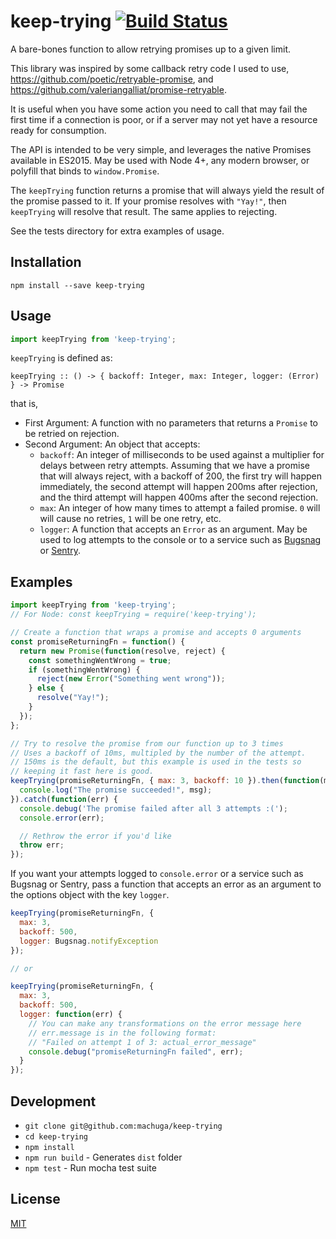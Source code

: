# keep-trying [![Build Status](https://travis-ci.org/machuga/keep-trying.svg?branch=master)](https://travis-ci.org/machuga/keep-trying.svg?branch=master)

A bare-bones function to allow retrying promises up to a given limit.

This library was inspired by some callback retry code I used to use,
https://github.com/poetic/retryable-promise, and
https://github.com/valeriangalliat/promise-retryable.

It is useful when you have some action you need to call that may fail
the first time if a connection is poor, or if a server may not yet have
a resource ready for consumption.

The API is intended to be very simple, and leverages the native Promises
available in ES2015.  May be used with Node 4+, any modern browser, or polyfill
that binds to `window.Promise`.

The `keepTrying` function returns a promise that will always yield the result
of the promise passed to it.  If your promise resolves with `"Yay!"`, then
`keepTrying` will resolve that result.  The same applies to rejecting.

See the tests directory for extra examples of usage.

## Installation

```
npm install --save keep-trying
```

## Usage

```js
import keepTrying from 'keep-trying';
```

`keepTrying` is defined as:

```
keepTrying :: () -> { backoff: Integer, max: Integer, logger: (Error) } -> Promise
```

that is,

- First Argument: A function with no parameters that returns a `Promise` to be
  retried on rejection.
- Second Argument: An object that accepts:
  - `backoff`: An integer of milliseconds to be used against a multiplier for
    delays between retry attempts. Assuming that we have a promise that will
    always reject, with a backoff of 200, the first try will
    happen immediately, the second attempt will happen 200ms after rejection,
    and the third attempt will happen 400ms after the second rejection.
  - `max`: An integer of how many times to attempt a failed promise. `0` will
    will cause no retries, `1` will be one retry, etc.
  - `logger`: A function that accepts an `Error` as an argument.  May be used
    to log attempts to the console or to a service such as [Bugsnag](http://bugsnag.com)
    or [Sentry](http://sentry.io).

## Examples

```js
import keepTrying from 'keep-trying';
// For Node: const keepTrying = require('keep-trying');

// Create a function that wraps a promise and accepts 0 arguments
const promiseReturningFn = function() {
  return new Promise(function(resolve, reject) {
    const somethingWentWrong = true;
    if (somethingWentWrong) {
      reject(new Error("Something went wrong"));
    } else {
      resolve("Yay!");
    }
  });
};

// Try to resolve the promise from our function up to 3 times
// Uses a backoff of 10ms, multipled by the number of the attempt.
// 150ms is the default, but this example is used in the tests so
// keeping it fast here is good.
keepTrying(promiseReturningFn, { max: 3, backoff: 10 }).then(function(msg) {
  console.log("The promise succeeded!", msg);
}).catch(function(err) {
  console.debug('The promise failed after all 3 attempts :(');
  console.error(err);

  // Rethrow the error if you'd like
  throw err;
});
```

If you want your attempts logged to `console.error` or a service such
as Bugsnag or Sentry, pass a function that accepts an error as an argument
to the options object with the key `logger`.

```js
keepTrying(promiseReturningFn, {
  max: 3,
  backoff: 500,
  logger: Bugsnag.notifyException
});

// or

keepTrying(promiseReturningFn, {
  max: 3,
  backoff: 500,
  logger: function(err) {
    // You can make any transformations on the error message here
    // err.message is in the following format:
    // "Failed on attempt 1 of 3: actual_error_message"
    console.debug("promiseReturningFn failed", err);
  }
});
```

## Development

- `git clone git@github.com:machuga/keep-trying`
- `cd keep-trying`
- `npm install`
- `npm run build` - Generates `dist` folder
- `npm test` - Run mocha test suite

## License

[MIT](LICENSE)
